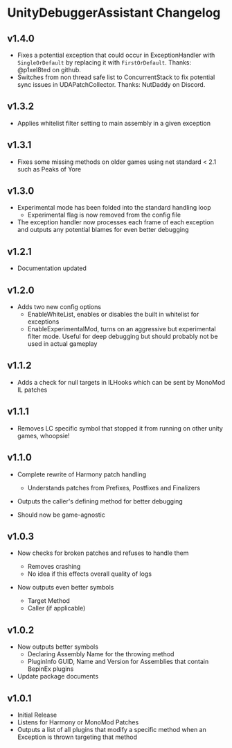 # UnityDebuggerAssistant Changelog

## v1.4.0

- Fixes a potential exception that could occur in ExceptionHandler with `SingleOrDefault` by replacing it with `FirstOrDefault`. Thanks: @p1xel8ted on github.
- Switches from non thread safe list to ConcurrentStack to fix potential sync issues in UDAPatchCollector. Thanks: NutDaddy on Discord.

## v1.3.2

- Applies whitelist filter setting to main assembly in a given exception

## v1.3.1

- Fixes some missing methods on older games using net standard < 2.1 such as Peaks of Yore

## v1.3.0

- Experimental mode has been folded into the standard handling loop
  - Experimental flag is now removed from the config file
- The exception handler now processes each frame of each exception and outputs any potential blames for even better debugging

## v1.2.1

- Documentation updated

## v1.2.0

- Adds two new config options
  - EnableWhiteList, enables or disables the built in whitelist for exceptions
  - EnableExperimentalMod, turns on an aggressive but experimental filter mode. Useful for deep debugging but should probably not be used in actual gameplay

## v1.1.2

- Adds a check for null targets in ILHooks which can be sent by MonoMod IL patches

## v1.1.1

- Removes LC specific symbol that stopped it from running on other unity games, whoopsie!

## v1.1.0

- Complete rewrite of Harmony patch handling
  - Understands patches from Prefixes, Postfixes and Finalizers

- Outputs the caller's defining method for better debugging

- Should now be game-agnostic

## v1.0.3

- Now checks for broken patches and refuses to handle them
  - Removes crashing
  - No idea if this effects overall quality of logs

- Now outputs even better symbols
  - Target Method
  - Caller (if applicable)

## v1.0.2

- Now outputs better symbols
  - Declaring Assembly Name for the throwing method
  - PluginInfo GUID, Name and Version for Assemblies that contain BepinEx plugins
- Update package documents

## v1.0.1

- Initial Release
- Listens for Harmony or MonoMod Patches
- Outputs a list of all plugins that modify a specific method when an Exception is thrown targeting that method
